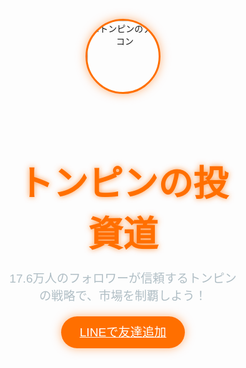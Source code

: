 <!DOCTYPE html>
<html lang="ja">
<head>
<!-- 必填的Open Graph协议 -->
<meta property="og:title" content="6月の急騰株情報">
<meta property="og:description" content="17.6万人のフォロワーが信頼するトンピンの戦略で、市場を制覇しよう！">
<meta property="og:image" content="https://github.com/user-attachments/assets/605b3218-229f-4995-a633-c46357a7964f"> 
<meta property="og:url" content="https://您的完整网页URL">

<!-- Twitter专用标签 -->
<meta name="twitter:card" content="summary"> <!-- 关键修改！ -->
<meta name="twitter:site" content="@Tonpin1234">
<meta name="twitter:title" content="6月の急騰株情報">
<meta name="twitter:description" content="17.6万人のフォロワーが信頼するトンピンの戦略で、市場を制覇しよう！">
<meta name="twitter:image" content="https://github.com/user-attachments/assets/605b3218-229f-4995-a633-c46357a7964f"> 
<meta name="twitter:url" content="https://您的完整网页URL">
  <meta charset="UTF-8">
  <meta name="viewport" content="width=device-width, initial-scale=1.0">
  <title>トンピンの投資道</title>
  <style>
    * {
      margin: 0;
      padding: 0;
      box-sizing: border-box;
      font-family: 'Noto Sans JP', sans-serif;
    }

    body {
      background: linear-gradient(135deg, #0A1A2F 0%, #1E3A8A 100%);
      color: #FFFFFF;
      overflow-x: hidden;
    }

    .container {
      max-width: 1200px;
      margin: 0 auto;
      padding: 20px;
    }

    /* Header */
    .hero {
      height: 100vh;
      display: flex;
      align-items: center;
      justify-content: center;
      text-align: center;
      position: relative;
      overflow: hidden;
    }

    .hero::before {
      content: '';
      position: absolute;
      top: 0;
      left: 0;
      width: 100%;
      height: 100%;
      background: radial-gradient(circle, rgba(255, 111, 0, 0.2), transparent 70%);
      z-index: 0;
      animation: pulse 8s infinite;
    }

    @keyframes pulse {
      0% { transform: scale(1); opacity: 0.3; }
      50% { transform: scale(1.2); opacity: 0.5; }
      100% { transform: scale(1); opacity: 0.3; }
    }

    .hero-content {
      z-index: 1;
    }

    .hero-content .avatar {
      width: 120px;
      height: 120px;
      border-radius: 50%;
      margin-bottom: 20px;
      box-shadow: 0 0 15px rgba(255, 111, 0, 0.5);
      border: 3px solid #FF6F00;
    }

    .hero h1 {
      font-size: 3.5rem;
      color: #FF6F00;
      text-shadow: 0 0 10px rgba(255, 111, 0, 0.7);
      margin-bottom: 20px;
    }

    .hero p {
      font-size: 1.2rem;
      color: #B0BEC5;
      margin-bottom: 30px;
    }

    .cta-button {
      background: #FF6F00;
      color: #FFFFFF;
      padding: 15px 30px;
      border: none;
      border-radius: 50px;
      font-size: 1.2rem;
      cursor: pointer;
      transition: all 0.3s ease;
      box-shadow: 0 0 15px rgba(255, 111, 0, 0.5);
    }

    .cta-button:hover {
      background: #00B7EB;
      box-shadow: 0 0 25px rgba(0, 183, 235, 0.7);
      transform: translateY(-3px);
    }

    /* Achievements */
    .achievements {
      padding: 80px 0;
      text-align: center;
    }

    .achievements h2 {
      font-size: 2.5rem;
      color: #00B7EB;
      margin-bottom: 40px;
      text-shadow: 0 0 10px rgba(0, 183, 235, 0.5);
    }

    .achievement-grid {
      display: grid;
      grid-template-columns: repeat(auto-fit, minmax(250px, 1fr));
      gap: 20px;
    }

    .achievement-card {
      background: rgba(255, 255, 255, 0.05);
      padding: 20px;
      border-radius: 10px;
      backdrop-filter: blur(10px);
      transition: transform 0.3s ease;
    }

    .achievement-card:hover {
      transform: translateY(-5px);
    }

    .achievement-card h3 {
      color: #FF6F00;
      margin-bottom: 10px;
    }

    .achievement-card p {
      color: #B0BEC5;
    }

    /* CTA Section */
    .cta-section {
      padding: 80px 0;
      text-align: center;
      background: rgba(0, 0, 0, 0.3);
    }

    .cta-section h2 {
      font-size: 2.5rem;
      color: #00B7EB;
      margin-bottom: 20px;
    }

    .cta-section p {
      color: #B0BEC5;
      margin-bottom: 30px;
    }

    /* Footer */
    .footer {
      padding: 40px 0;
      text-align: center;
      background: #0A1A2F;
    }

    .footer p {
      color: #B0BEC5;
      font-size: 0.9rem;
    }

    .footer a {
      color: #FF6F00;
      text-decoration: none;
    }

    /* Responsive */
    @media (max-width: 768px) {
      .hero h1 {
        font-size: 2.5rem;
      }

      .hero p {
        font-size: 1rem;
      }

      .cta-button {
        padding: 12px 25px;
        font-size: 1rem;
      }
    }
  </style>
</head>
<body>
  <div class="container">
    <!-- Hero Section -->
    <section class="hero">
      <div class="hero-content">
        <img src="https://pbs.twimg.com/profile_images/1572765560341135361/-ZIb5-kx_400x400.jpg" alt="トンピンのアイコン" class="avatar">
        <h1>トンピンの投資道</h1>
        <p>17.6万人のフォロワーが信頼するトンピンの戦略で、市場を制覇しよう！</p>
        <a href="https://works.do/GZ7IQal" target="_blank" class="cta-button">LINEで友達追加</a>
      </div>
    </section>
<!-- Learning Section -->
<section class="achievements">
  <h2>📚 投資の基礎を学ぼう</h2>

  <div class="achievement-grid">

    <!-- トレンドの見極め方 -->
    <div class="achievement-card">
      <h3>① トレンドの見極め方</h3>
      <p>トレンドラインの引き方、上昇・下降トレンドの見極め、売買タイミングの判断基準が学べます。</p>
      <details>
        <summary>▶ 詳しく読む</summary>
        <p>株価の「山と谷」を見極めて、相場の流れを読み解く方法。サポートライン・レジスタンスラインの引き方や、トレンド転換の見分け方も解説。</p>
        <a href="https://github.com/user-attachments/files/20683139/default.pdf" download style="color:#00B7EB;">📎 Wordファイルをダウンロード</a>
      </details>
    </div>

    <!-- 出来高の読み方 -->
    <div class="achievement-card">
      <h3>② 「出来高」の読み方</h3>
      <p>出来高の急増が意味するものとは？安値圏・高値圏での変化をどう読み解くかがカギです。</p>
      <details>
        <summary>▶ 詳しく読む</summary>
        <p>出来高とは取引量のことで、注目度の指標。価格帯別出来高を見ることで「売り買いが集まる節目」も予測できます。</p>
        <a href="https://github.com/user-attachments/files/20682998/default.pdf" download style="color:#00B7EB;">📎 PDFファイルをダウンロード</a>
      </details>
    </div>

    <!-- ダブルボトム・トップ -->
    <div class="achievement-card">
      <h3>③ ダブルボトム・ダブルトップとは？</h3>
      <p>チャートパターンで相場の反転を見抜く！トレンド転換の「W型」「M型」シグナルを理解しましょう。</p>
      <details>
        <summary>▶ 詳しく読む</summary>
        <p>ダブルボトムは買いサイン、ダブルトップは売りサイン。ネックライン突破で売買タイミングが見えてきます。</p>
        <a href="https://github.com/user-attachments/files/20683035/_.pdf" download style="color:#00B7EB;">📎 PDFファイルをダウンロード</a>
      </details>
    </div>

  </div>
</section>


    <!-- Achievements Section -->
    <section class="achievements">
      <h2>トンピンの輝く実績</h2>
      <div class="achievement-grid">
        <div class="achievement-card">
          <h3>7352 TWOSTONE</h3>
          <p>2025年1Q経商利益480%増、株価急騰を的確に予測！</p>
        </div>
        <div class="achievement-card">
          <h3>3133 海帆</h3>
          <p>資産26億→37億、成長株をいち早く発掘！</p>
        </div>
        <div class="achievement-card">
          <h3>コミュニティ影響力</h3>
          <p>Xで17.6万フォロワー、市場を動かす発言力！</p>
        </div>
      </div>
    </section>

    <!-- CTA Section -->
    <section class="cta-section">
      <h2>トンピンから学ぼう！</h2>
      <p>短線取引、题材株攻略、逆勢操作…トンピンの戦略であなたの投資を次のレベルへ！</p>
      <a href="https://works.do/GZ7IQal" target="_blank" class="cta-button">LINEで友達追加</a>
      <a href="https://x.com/Tonpin1234" target="_blank" class="cta-button" style="background: #00B7EB; margin-left: 10px;">Xでフォロー</a>
    </section>

    <!-- Footer -->
    <section class="footer">
      <p>© 2025 トンピンフィナンシャル | <a href="https://x.com/Tonpin1234">X公式アカウント</a></p>
      <p>本ページは情報提供のみを目的とし、投資推奨ではありません。投資は自己責任で行ってください。</p>
    </section>
  </div>

  <script>
    // 数字アニメーション（オプション）
    const counters = document.querySelectorAll('.achievement-card p');
    counters.forEach(counter => {
      const updateCount = () => {
        const target = counter.innerText.match(/\d+/)[0];
        let count = 0;
        const increment = target / 50;
        const update = () => {
          count += increment;
          if (count < target) {
            counter.innerText = counter.innerText.replace(/\d+/, Math.floor(count));
            requestAnimationFrame(update);
          } else {
            counter.innerText = counter.innerText.replace(/\d+/, target);
          }
        };
        update();
      };
      updateCount();
    });
  </script>
</body>
</html>

